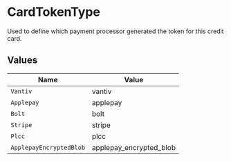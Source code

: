 # CardTokenType

Used to define which payment processor generated the token for this credit card.



## Values

| Name                    | Value                   |
| ----------------------- | ----------------------- |
| `Vantiv`                | vantiv                  |
| `Applepay`              | applepay                |
| `Bolt`                  | bolt                    |
| `Stripe`                | stripe                  |
| `Plcc`                  | plcc                    |
| `ApplepayEncryptedBlob` | applepay_encrypted_blob |